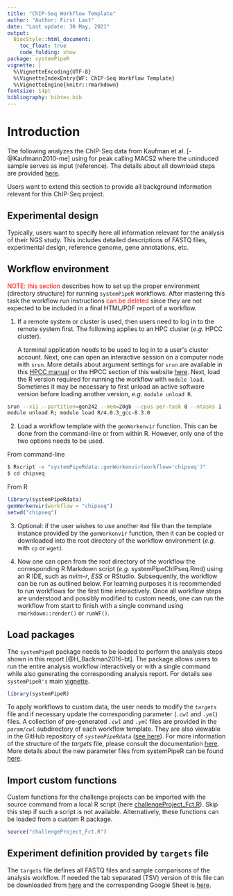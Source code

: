 ```yaml
---
title: "ChIP-Seq Workflow Template" 
author: "Author: First Last"
date: "Last update: 30 May, 2021" 
output:
  BiocStyle::html_document:
    toc_float: true
    code_folding: show
package: systemPipeR
vignette: |
  %\VignetteEncoding{UTF-8}
  %\VignetteIndexEntry{WF: ChIP-Seq Workflow Template}
  %\VignetteEngine{knitr::rmarkdown}
fontsize: 14pt
bibliography: bibtex.bib
---
```


<style type="text/css">
pre code {
white-space: pre !important;
overflow-x: scroll !important;
word-break: keep-all !important;
word-wrap: initial !important;
}
</style>

<!--
- Compile from command-line
Rscript -e "rmarkdown::render('spchipseq.Rmd', c('BiocStyle::html_document'), clean=F); knitr::knit('spchipseq.Rmd', tangle=TRUE)"
-->

<script type="text/javascript">
document.addEventListener("DOMContentLoaded", function() {
  document.querySelector("h1").className = "title";
});
</script>
<script type="text/javascript">
document.addEventListener("DOMContentLoaded", function() {
  var links = document.links;  
  for (var i = 0, linksLength = links.length; i < linksLength; i++)
    if (links[i].hostname != window.location.hostname)
      links[i].target = '_blank';
});
</script>




# Introduction

The following analyzes the ChIP-Seq data from Kaufman et al. [-@Kaufmann2010-me] using 
for peak calling MACS2 where the uninduced sample serves as input (reference). 
The details about all download steps are provided [here](https://girke.bioinformatics.ucr.edu/GEN242/assignments/projects/project_data/).

Users want to extend this section to provide all background information relevant for this 
ChIP-Seq project.


## Experimental design

Typically, users want to specify here all information relevant for the
analysis of their NGS study. This includes detailed descriptions of
FASTQ files, experimental design, reference genome, gene annotations,
etc.

## Workflow environment

<font color="red">NOTE: this section</font> describes how to set up the proper environment (directory structure) for running 
`systemPipeR` workflows. After mastering this task the workflow run instructions <font color="red">can be deleted</font> since they are not expected
to be included in a final HTML/PDF report of a workflow.

1. If a remote system or cluster is used, then users need to log in to the
   remote system first. The following applies to an HPC cluster (_e.g._ HPCC
   cluster). 

   A terminal application needs to be used to log in to a user's cluster account. Next, one
   can open an interactive session on a computer node with `srun`. More details about
   argument settings for `srun` are available in this [HPCC
   manual](http://hpcc.ucr.edu/manuals_linux-cluster_jobs.html#partitions) or
   the HPCC section of this website
   [here](https://girke.bioinformatics.ucr.edu/GEN242/tutorials/linux/linux/#job-submission-with-sbatch).
   Next, load the R version required for running the workflow with `module load`. Sometimes it may be necessary to
   first unload an active software version before loading another version, _e.g._ `module unload R`.

```sh
srun --x11 --partition=gen242 --mem=20gb --cpus-per-task 8 --ntasks 1 --time 2:00:00 --pty bash -l
module unload R; module load R/4.0.3_gcc-8.3.0
```

2. Load a workflow template with the `genWorkenvir` function. This can be done from the command-line or from within R. 
   However, only one of the two options needs to be used.

From command-line

```sh
$ Rscript -e "systemPipeRdata::genWorkenvir(workflow='chipseq')"
$ cd chipseq
```

From R


```r
library(systemPipeRdata)
genWorkenvir(workflow = "chipseq")
setwd("chipseq")
```

3. Optional: if the user wishes to use another `Rmd` file than the template instance provided by the `genWorkenvir` function, then it can be copied or downloaded 
   into the root directory of the workflow environment (_e.g._ with `cp` or `wget`).

4. Now one can open from the root directory of the workflow the corresponding R Markdown script (_e.g._ systemPipeChIPseq.Rmd) using an R IDE, such as _nvim-r_, _ESS_ or RStudio. 
   Subsequently, the workflow can be run as outlined below. For learning purposes it is recommended to run workflows for the first time interactively. Once all workflow steps are 
   understood and possibly modified to custom needs, one can run the workflow from start to finish with a single command using `rmarkdown::render()` or `runWF()`.


## Load packages

The `systemPipeR` package needs to be loaded to perform the analysis 
steps shown in this report [@H_Backman2016-bt]. The package allows users
to run the entire analysis workflow interactively or with a single command 
while also generating the corresponding analysis report. For details
see `systemPipeR's` main [vignette](http://www.bioconductor.org/packages/devel/bioc/vignettes/systemPipeR/inst/doc/systemPipeR.html).


```r
library(systemPipeR)
```

To apply workflows to custom data, the user needs to modify the _`targets`_ file and if
necessary update the corresponding parameter (_`.cwl`_ and _`.yml`_) files. 
A collection of pre-generated _`.cwl`_ and _`.yml`_ files are provided in the _`param/cwl`_ subdirectory 
of each workflow template. They are also viewable in the GitHub repository of _`systemPipeRdata`_ ([see
here](https://github.com/tgirke/systemPipeRdata/tree/master/inst/extdata/param/cwl)).
For more information of the structure of the *targets* file, please consult the documentation 
[here](http://www.bioconductor.org/packages/release/bioc/vignettes/systemPipeR/inst/doc/systemPipeR.html#25_structure_of_targets_file). More details about the new parameter files from systemPipeR can be found [here](http://www.bioconductor.org/packages/release/bioc/vignettes/systemPipeR/inst/doc/systemPipeR.html#26_structure_of_the_new_param_files_and_construct_sysargs2_container). 

## Import custom functions

Custem functions for the challenge projects can be imported with the source
command from a local R script (here [challengeProject_Fct.R](https://raw.githubusercontent.com/tgirke/GEN242//main/content/en/tutorials/spchipseq/challengeProject_Fct.R)).  Skip this step if such a
script is not available.  Alternatively, these functions can be loaded from a
custom R package. 


```r
source("challengeProject_Fct.R")
```

## Experiment definition provided by `targets` file

The `targets` file defines all FASTQ files and sample comparisons of the analysis workflow. 
If needed the tab separated (TSV) version of this file can be downloaded from [here](https://github.com/tgirke/GEN242/tree/main/content/en/assignments/Projects/targets_files)
and the corresponding Google Sheet is [here](https://docs.google.com/spreadsheets/d/1w9V3JDOsXR8qW_qNqoXO0E0UR_Oev4k7-o2y6NMDTt8/edit#gid=472150521).













































